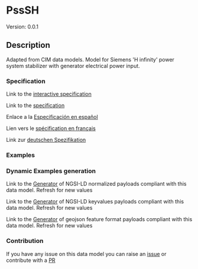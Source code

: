 # PssSH
Version: 0.0.1

## Description 

Adapted from CIM data models. Model for Siemens 'H infinity' power system stabilizer with generator electrical power input.
### Specification

Link to the [interactive specification](https://swagger.lab.fiware.org/?url=https://smart-data-models.github.io/dataModel.EnergyCIM/PssSH/swagger.yaml)

Link to the [specification](https://github.com/smart-data-models/dataModel.EnergyCIM/blob/master/PssSH/doc/spec.md)

Enlace a la [Especificación en español](https://github.com/smart-data-models/dataModel.EnergyCIM/blob/master/PssSH/doc/spec_ES.md)

Lien vers le [spécification en français](https://github.com/smart-data-models/dataModel.EnergyCIM/blob/master/PssSH/doc/spec_FR.md)

Link zur [deutschen Spezifikation](https://github.com/smart-data-models/dataModel.EnergyCIM/blob/master/PssSH/doc/spec_DE.md)
### Examples
### Dynamic Examples generation

Link to the [Generator](https://smartdatamodels.org/extra/ngsi-ld_generator.php?schemaUrl=https://raw.githubusercontent.com/smart-data-models/dataModel.EnergyCIM/master/PssSH/schema.json&email=info@smartdatamodels.org) of NGSI-LD normalized payloads compliant with this data model. Refresh for new values

Link to the [Generator](https://smartdatamodels.org/extra/ngsi-ld_generator_keyvalues.php?schemaUrl=https://raw.githubusercontent.com/smart-data-models/dataModel.EnergyCIM/master/PssSH/schema.json&email=info@smartdatamodels.org) of NGSI-LD keyvalues payloads compliant with this data model. Refresh for new values

Link to the [Generator](https://smartdatamodels.org/extra/geojson_features_generator.php?schemaUrl=https://raw.githubusercontent.com/smart-data-models/dataModel.EnergyCIM/master/PssSH/schema.json&email=info@smartdatamodels.org) of geojson feature format payloads compliant with this data model. Refresh for new values
### Contribution

 If you have any issue on this data model you can raise an [issue](https://github.com/smart-data-models/dataModel.EnergyCIM/issues)  or contribute with a [PR](https://github.com/smart-data-models/dataModel.EnergyCIM/pulls)